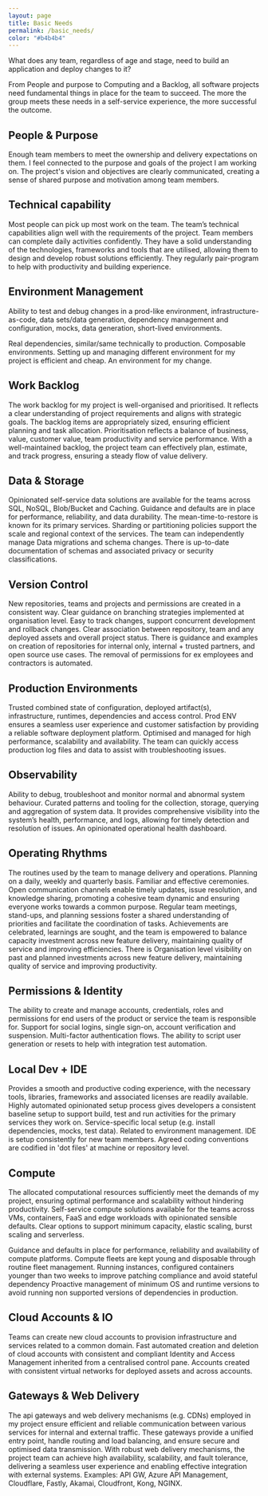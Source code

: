 ```yaml
---
layout: page
title: Basic Needs
permalink: /basic_needs/
color: "#b4b4b4"
---
```


What does any team, regardless of age and stage, need to build an application and deploy changes to it?

From People and purpose to Computing and a Backlog, all software projects need fundamental things in place for the team to succeed. 
The more the group meets these needs in a self-service experience, the more successful the outcome.

## People & Purpose
Enough team members to meet the ownership and delivery expectations on them.
I feel connected to the purpose and goals of the project I am working on. 
The project's vision and objectives are clearly communicated, creating a sense of shared purpose and motivation among team members.

## Technical capability
Most people can pick up most work on the team. The team’s technical capabilities align well with the requirements of the project. Team members can complete daily activities confidently. 
They have a solid understanding of the technologies, frameworks and tools that are utilised, allowing them to design and develop robust solutions efficiently. They regularly pair-program to help with productivity and building experience.

## Environment Management
Ability to test and debug changes in a prod-like environment, infrastructure-as-code, data sets/data generation, dependency management and configuration, mocks, data generation, short-lived environments. 

Real dependencies, similar/same technically to production. Composable environments. Setting up and managing different environment for my project is efficient and cheap. An environment for my change.


## Work Backlog
The work backlog for my project is well-organised and prioritised. It reflects a clear understanding of project requirements and aligns with strategic goals. 
The backlog items are appropriately sized, ensuring efficient planning and task allocation.
Prioritisation reflects a balance of business, value, customer value, team productivity and service performance.
With a well-maintained backlog, the project team can effectively plan, estimate, and track progress, ensuring a steady flow of value delivery.

## Data & Storage
Opinionated self-service data solutions are available for the teams across SQL, NoSQL, Blob/Bucket and Caching. Guidance and defaults are in place for performance, reliability, and data durability. 
The mean-time-to-restore is known for its primary services. Sharding or partitioning policies support the scale and regional context of the services. 
The team can independently manage Data migrations and schema changes. There is up-to-date documentation of schemas and associated privacy or security classifications.

## Version Control
New repositories, teams and projects and permissions are created in a consistent way.
Clear guidance on branching strategies implemented at organisation level. Easy to track changes, support concurrent development and rollback changes.
Clear association between repository, team and any deployed assets and overall project status.
There is guidance and examples on creation of repositories for internal only, internal + trusted partners, and open source use cases.
The removal of permissions for ex employees and contractors is automated.

## Production Environments
Trusted combined state of configuration, deployed artifact(s), infrastructure, runtimes, dependencies and access control.
Prod ENV ensures a seamless user experience and customer satisfaction by providing a reliable software deployment platform.
Optimised and managed for high performance, scalability  and availability.
The team can quickly access production log files and data to assist with troubleshooting issues.


## Observability
Ability to debug, troubleshoot and monitor normal and abnormal system behaviour. Curated patterns and tooling for the collection, storage, querying and aggregation of system data. It provides comprehensive visibility into the system’s health, performance, and logs, allowing for timely detection and resolution of issues. An opinionated operational health dashboard.


## Operating Rhythms
The routines used by the team to manage delivery and operations. Planning on a daily, weekly and quarterly basis. Familiar and effective ceremonies. Open communication channels enable timely updates, issue resolution, and knowledge sharing, promoting a cohesive team dynamic and ensuring everyone works towards a common purpose. 
Regular team meetings, stand-ups, and planning sessions foster a shared understanding of priorities and facilitate the coordination of tasks. Achievements are celebrated, learnings are sought, and the team is empowered to balance capacity investment across new feature delivery, maintaining quality of service and improving efficiencies. There is Organisation level visibility on past and planned investments across new feature delivery, maintaining quality of service and improving productivity.


## Permissions & Identity
The ability to create and manage accounts, credentials, roles and permissions for end users of the product or service the team is responsible for. Support for social logins, single sign-on, account verification and suspension. Multi-factor authentication flows.
The ability to script user generation or resets to help with integration test automation.

## Local Dev + IDE
Provides a smooth and productive coding experience, with the necessary tools, libraries, frameworks and associated licenses are readily available.
Highly automated opinionated setup process gives developers a consistent baseline setup to support build, test and run activities for the primary services they work on.
Service-specific local setup (e.g. install dependencies, mocks, test data). Related to environment management.
IDE is setup consistently for new team members. Agreed coding conventions are codified in 'dot files' at machine or repository level.

## Compute
The allocated computational resources sufficiently meet the demands of my project, ensuring optimal performance and scalability without hindering productivity.
Self-service compute solutions available for the teams across VMs, containers, FaaS and edge workloads with opinionated sensible defaults. Clear options to support minimum capacity, elastic scaling, burst scaling and serverless.

Guidance and defaults in place for performance, reliability and availability of compute platforms.
Compute fleets are kept young and disposable through routine fleet management. Running instances, configured containers younger than two weeks to improve patching compliance and avoid stateful dependency
Proactive management of minimum OS and runtime versions to avoid running non supported versions of dependencies in production. 


## Cloud Accounts & IO
Teams can create new cloud accounts to provision infrastructure and services related to a common domain. Fast automated creation and deletion of cloud accounts with consistent and compliant Identity and Access Management inherited from a centralised control pane.
Accounts created with consistent virtual networks for deployed assets and across accounts.


## Gateways & Web Delivery
The api gateways and web delivery mechanisms (e.g. CDNs) employed in my project ensure efficient and reliable communication between various services for internal and external traffic.
These gateways provide a unified entry point, handle routing and load balancing, and ensure secure and optimised data transmission. With robust web delivery mechanisms, the project team can achieve high availability, scalability, and fault tolerance, delivering a seamless user experience and enabling effective integration with external systems.
Examples: API GW, Azure API Management, Cloudflare, Fastly, Akamai, Cloudfront, Kong, NGINX.

